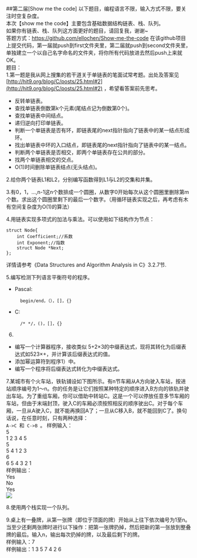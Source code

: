 ##第二届[Show me the code]
以下题目，编程语言不限，输入方式不限，要关注时空复杂度。  
本次【show me the code】主要包含基础数据结构链表、栈、队列。  
如果你有链表、栈、队列这方面更好的题目，请回复我，谢谢~  
答题方式：https://github.com/ellochen/Show-me-the-code 在该github项目上提交代码，第一届就push到first文件夹里，第二届就push到second文件夹里，单独建立一个以自己名字命名的文件夹，将你所有代码放进去然后push上来就OK。  
题目：  
1.第一题是我从网上搜集的若干道关于单链表的笔面试常考题。出处及答案见
[http://hit9.org/blog/C/posts/25.html#2](http://hit9.org/blog/C/posts/25.html#2) ，希望看答案前先思考。

  - 反转单链表。
  - 查找单链表倒数第k个元素(尾结点记为倒数第0个)。
  - 查找单链表中间结点。
  - 递归逆向打印单链表。
  - 判断一个单链表是否有环，即链表尾的next指针指向了链表中的某一结点形成环。
  - 找出单链表中环的入口结点，即链表尾的next指针指向了链表中的某一结点。
  - 判断两个单链表是否相交，即两个单链表存在公共的部分。
  - 找两个单链表相交的交点。
  - O(1)时间删除单链表结点(无头结点)。

2.给你两个链表L1和L2，分别编写函数得到L1与L2的交集和并集。

3.有0，1，...,n-1这n个数排成一个圆圈，从数字0开始每次从这个圆圈里删除第m个数。求出这个圆圈里剩下的最后一个数字。（用循环链表实现之后，再考虑有木有空间复杂度为O(1)的算法）

4.用链表实现多项式的加法与乘法。可以使用如下结构作为节点：

	struct Node{  
		int Coefficient;//系数  
		int Exponent;//指数  
		struct Node *Next;  
	};

详情请参考《Data Structures and Algorithm Analysis in C》3.2.7节.

5.编写检测下列语言平衡符号的程序。

- Pascal:

		begin/end，（），[]，{}

- C:

		/* */，()，[]，{}  

6.
 - 编写一个计算器程序，接收类似 5+2×3的中缀表达式，现将其转化为后缀表达式如523×+，并计算该后缀表达式的值。
 - 添加幂运算符到程序1）中。
 - 编写一个程序将后缀表达式转化为中缀表达式。

7.某城市有个火车站，铁轨铺设如下图所示。有n节车厢从A方向驶入车站，按进站顺序编号为1～n。你的任务是让它们按照某种特定的顺序进入B方向的铁轨并驶出车站。为了重组车厢，你可以借助中转站C。这是一个可以停放任意多节车厢的车站，但由于末端封顶，驶入C的车厢必须按照相反的顺序驶出C。对于每个车厢，一旦从A驶入C，就不能再换回A了；一旦从C移入B，就不能回到C了。换句话说，在任意时刻，只有两种选择：<code> A->C </code>和<code> C->B </code>。
样例输入：  
5  
1 2 3 4 5  
5  
5 4 1 2 3  
6  
6 5 4 3 2 1  
样例输出：  
Yes  
No  
Yes  
![](http://img3.douban.com/view/note/large/public/p8044082.jpg)

8.使用两个栈实现一个队列。

9.桌上有一叠牌，从第一张牌（即位于顶面的牌）开始从上往下依次编号为1至n。当至少还剩两张牌时进行以下操作：把第一张牌扔掉，然后把新的第一张放到整叠牌的最后。输入n，输出每次扔掉的牌，以及最后剩下的牌。  
样例输入：7  
样例输出：1 3 5 7 4 2 6  
